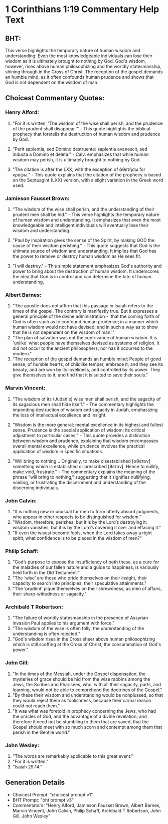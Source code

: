 # 1 Corinthians 1:19 Commentary Help Text

## BHT:
This verse highlights the temporary nature of human wisdom and understanding. Even the most knowledgeable individuals can lose their wisdom as it is ultimately brought to nothing by God. God's wisdom, however, rises above human philosophizing and the worldly statesmanship, shining through in the Cross of Christ. The reception of the gospel demands an humble mind, as it often confounds human prudence and shows that God is not dependent on the wisdom of man.

## Choicest Commentary Quotes:
### Henry Alford:
1. "For it is written, 'The wisdom of the wise shall perish, and the prudence of the prudent shall disappear.'" - This quote highlights the biblical prophecy that foretells the destruction of human wisdom and prudence by God.

2. "Perit sapientia, sed Domino destruente: sapientia evanescit, sed inducta a Domino et deleta." - Calv. emphasizes that while human wisdom may perish, it is ultimately brought to nothing by God.

3. "The citation is after the LXX, with the exception of ἀθετήσω for κρύψω." - This quote explains that the citation of the prophecy is based on the Septuagint (LXX) version, with a slight variation in the Greek word used.

### Jamieson Fausset Brown:
1. "The wisdom of the wise shall perish, and the understanding of their prudent men shall be hid." - This verse highlights the temporary nature of human wisdom and understanding. It emphasizes that even the most knowledgeable and intelligent individuals will eventually lose their wisdom and understanding.

2. "Paul by inspiration gives the sense of the Spirit, by making GOD the cause of their wisdom perishing." - This quote suggests that God is the ultimate source of wisdom and understanding. It implies that God has the power to remove or destroy human wisdom as He sees fit.

3. "I will destroy." - This simple statement emphasizes God's authority and power to bring about the destruction of human wisdom. It underscores the idea that God is in control and can determine the fate of human understanding.

### Albert Barnes:
1. "The apostle does not affirm that this passage in Isaiah refers to the times of the gospel. The contrary is manifestly true. But it expresses a general principle of the divine administration - 'that the coming forth of God is often such as to confound human prudence; in a manner which human wisdom would not have devised; and in such a way as to show that he is not dependent on the wisdom of man.'" 
2. "The plan of salvation was not the contrivance of human wisdom. It is 'unlike' what people have themselves devised as systems of religion. It did not occur to the ancient philosophers; nor has it occurred to the modern." 
3. "The reception of the gospel demands an humble mind; People of good sense, of humble hearts, of childlike temper, embrace it; and they see its beauty, and are won by its loveliness, and controlled by its power. They give themselves to it; and find that it is suited to save their souls."

### Marvin Vincent:
1. "The wisdom of its (Judah's) wise men shall perish, and the sagacity of its sagacious men shall hide itself." - The commentary highlights the impending destruction of wisdom and sagacity in Judah, emphasizing the loss of intellectual excellence and insight.

2. "Wisdom is the more general; mental excellence in its highest and fullest sense. Prudence is the special application of wisdom; its critical adjustment to particular cases." - This quote provides a distinction between wisdom and prudence, explaining that wisdom encompasses overall mental excellence, while prudence involves the practical application of wisdom in specific situations.

3. "Will bring to nothing... Originally, to make disestablished [αθετον] something which is established or prescribed [θετον]. Hence to nullify, make void, frustrate." - The commentary explains the meaning of the phrase "will bring to nothing," suggesting that it signifies nullifying, voiding, or frustrating the discernment and understanding of the discerning individuals.

### John Calvin:
1. "It is nothing new or unusual for men to form utterly absurd judgments, who appear in other respects to be distinguished for wisdom."
2. "Wisdom, therefore, perishes, but it is by the Lord’s destroying it: wisdom vanishes, but it is by the Lord’s covering it over and effacing it."
3. "If even the wisest become fools, when the Lord takes away a right spirit, what confidence is to be placed in the wisdom of men?"

### Philip Schaff:
1. "God’s purpose to expose the insufficiency of both these, as a cure for the maladies of our fallen nature and a guide to happiness, is variously held forth in the Old Testament."
2. "The ‘wise’ are those who pride themselves on their insight, their capacity to search into principles, their speculative attainments."
3. "The ‘prudent’ pique themselves on their shrewdness, as men of affairs, their sharp-wittedness or sagacity."

### Archibald T Robertson:
1. "The failure of worldly statesmanship in the presence of Assyrian invasion Paul applies to his argument with force."
2. "The wisdom of the wise is often folly, the understanding of the understanding is often rejected."
3. "God's wisdom rises in the Cross sheer above human philosophizing which is still scoffing at the Cross of Christ, the consummation of God's power."

### John Gill:
1. "In the times of the Messiah, under the Gospel dispensation, the mysteries of grace should be hid from the wise rabbins among the Jews, the Scribes and Pharisees, who, with all their sagacity, parts, and learning, would not be able to comprehend the doctrines of the Gospel."
2. "By these their wisdom and understanding would be nonplussed, so that they would reject them as foolishness, because their carnal reason could not reach them."
3. "It was what was foretold in prophecy concerning the Jews, who had the oracles of God, and the advantage of a divine revelation; and therefore it need not be stumbling to them that are saved, that the Gospel should meet with so much scorn and contempt among them that perish in the Gentile world."

### John Wesley:
1. "The words are remarkably applicable to this great event."
2. "For it is written."
3. "Isaiah 29:14."


## Generation Details
- Choicest Prompt: "choicest prompt v1"
- BHT Prompt: "bht prompt v3"
- Commentators: "Henry Alford, Jamieson Fausset Brown, Albert Barnes, Marvin Vincent, John Calvin, Philip Schaff, Archibald T Robertson, John Gill, John Wesley"
